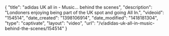 {
    "title": "adidas UK all in - Music... behind the scenes",
    "description": "Londoners enjoying being part of the UK spot and going All In.",
    "videoid": "154514",
    "date_created": "1398106914",
    "date_modified": "1418181304",
    "type": "captivate",
    "layout": "video",
    "url": "\/v\/adidas-uk-all-in-music-behind-the-scenes\/154514"
}